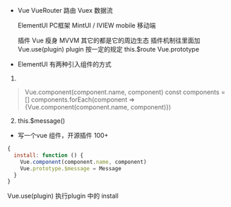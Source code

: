 - Vue
  VueRouter 路由
  Vuex 数据流

  ElementUI  PC框架
  MintUI / IVIEW  mobile  移动端

  插件 
  Vue 瘦身 MVVM
  其它的都是它的周边生态
  插件机制往里面加
  Vue.use(plugin)
  plugin 按一定的规定
  this.$route
  Vue.prototype

- ElementUI 有两种引入组件的方式
1. <el-button></el-button>
  > Vue.component(component.name, component)
  > const components = []
  > components.forEach(component => {Vue.component(component.name, component)})
2. this.$message()

- 写一个vue 组件，开源插件 100+
```javascript
{
  install: function () {
    Vue.component(component.name, component)
    Vue.prototype.$message = Message
  }
}
```

Vue.use(plugin)  执行plugin 中的 install